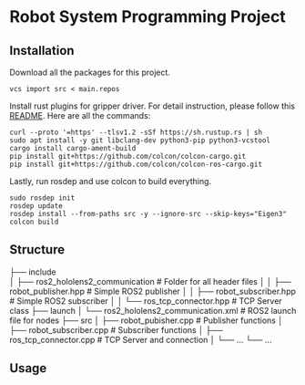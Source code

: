 # Robot System Programming Project

## Installation
Download all the packages for this project.
```
vcs import src < main.repos
```

Install rust plugins for gripper driver. For detail instruction, please follow this [README](https://github.com/yhdeng-ryan/robotiq_2f/blob/master/README.md).
Here are all the commands:
```
curl --proto '=https' --tlsv1.2 -sSf https://sh.rustup.rs | sh
sudo apt install -y git libclang-dev python3-pip python3-vcstool
cargo install cargo-ament-build
pip install git+https://github.com/colcon/colcon-cargo.git
pip install git+https://github.com/colcon/colcon-ros-cargo.git
```

Lastly, run rosdep and use colcon to build everything.
```
sudo rosdep init
rosdep update
rosdep install --from-paths src -y --ignore-src --skip-keys="Eigen3"
colcon build
```
## Structure

├── include                                      
│   ├── ros2_hololens2_communication        # Folder for all header files
│   │   ├── robot_publisher.hpp             # Simple ROS2 publisher
│   │   ├── robot_subscriber.hpp            # Simple ROS2 subscriber
│   │   └── ros_tcp_connector.hpp           # TCP Server class
├── launch
│   └── ros2_hololens2_communication.xml    # ROS2 launch file for nodes
├── src
│   ├── robot_pubisher.cpp                  # Publisher functions
│   ├── robot_subscriber.cpp                # Subscriber functions
│   ├── ros_tcp_connector.cpp               # TCP Server and connection
│   └── ...
└── ...

## Usage

